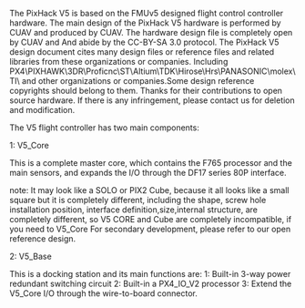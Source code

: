 The PixHack V5 is based on the FMUv5 designed flight control controller hardware.
The main design of the PixHack V5 hardware is performed by CUAV and produced by CUAV.
The hardware design file is completely open by CUAV and And abide by the CC-BY-SA 3.0 protocol.
The PixHack V5 design document cites many design files or reference files and related libraries from these organizations or companies.
Including PX4\PIXHAWK\3DR\Proficnc\ST\Altium\TDK\Hirose\Hrs\PANASONIC\molex\TI\  and other organizations or companies.Some design reference copyrights should belong to them.
Thanks for their contributions to open source hardware. If there is any infringement, please contact us for deletion and modification.

The V5 flight controller has two main components:

1: V5_Core

This is a complete master core, which contains the F765 processor and the main sensors, and expands the I/O through the DF17 series 80P interface.

note: It may look like a SOLO or PIX2 Cube, because it all looks like a small square but it is completely different, including the shape, screw hole installation position, interface definition,size,internal structure, are completely different, so V5 CORE and Cube are completely incompatible, if you need to V5_Core For secondary development, please refer to our open reference design.

2: V5_Base

This is a docking station and its main functions are:
1: Built-in 3-way power redundant switching circuit
2: Built-in a PX4_IO_V2 processor
3: Extend the V5_Core I/O through the wire-to-board connector.

